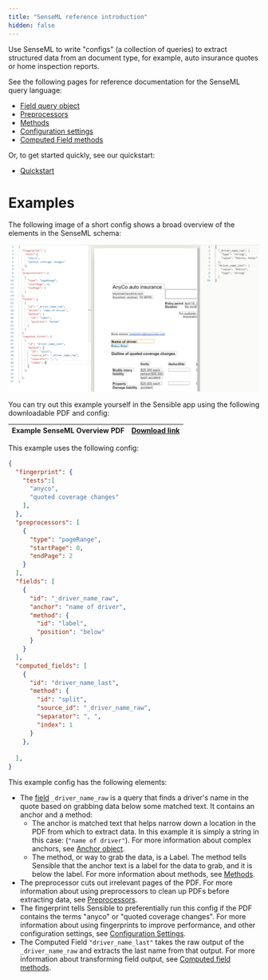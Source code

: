 ```yaml
---
title: "SenseML reference introduction"
hidden: false
---
```


 Use SenseML to write "configs" (a collection of queries) to extract structured data from an document type, for example, auto insurance quotes or home inspection reports.



See the following pages for reference documentation for the SenseML query language:

- [Field query object](doc:field-query-object)
- [Preprocessors](doc:preprocessors)
- [Methods](doc:methods)
- [Configuration settings](doc:configuration-settings)
- [Computed Field methods](doc:computed-field-methods)

Or, to get started quickly, see our quickstart:

- [Quickstart](doc:quickstart)

Examples
====

 The following image of a short config shows a broad overview of the elements in the SenseML schema:

![](https://raw.githubusercontent.com/sensible-hq/sensible-docs/main/readme-sync/assets/v0/images/senseml_intro_example.png)





You can try out this example yourself in the Sensible app using the following downloadable PDF and config:

| Example SenseML Overview PDF | [Download link](https://raw.githubusercontent.com/sensible-hq/sensible-docs/main/readme-sync/assets/v0/pdfs/split_example.pdf) |
| ---------------------------- | ------------------------------------------------------------ |

This example uses the following config:




```json
{
  "fingerprint": {
    "tests":[
      "anyco",
      "quoted coverage changes"
    ],
  },
  "preprocessors": [
    {
      "type": "pageRange",
      "startPage": 0,
      "endPage": 2
    }
  ],
  "fields": [
    {
      "id": "_driver_name_raw",
      "anchor": "name of driver",
      "method": {
        "id": "label",
        "position": "below"
      }
    }
  ],
  "computed_fields": [
    {
      "id": "driver_name_last",
      "method": {
        "id": "split",
        "source_id": "_driver_name_raw",
        "separator": ", ",
        "index": 1
      }
    },

  ],
}
```

This example config has the following elements:

- The [field](doc:field-query-object) `_driver_name_raw` is a query that finds a driver's name in the quote based on grabbing data below some matched text. It contains an anchor and a method: 
  - The anchor is matched text that helps narrow down a location in the PDF from which to extract data. In this example it is simply a string in this case:  (`"name of driver"`). For more information about complex anchors, see [Anchor object](doc:anchor-object).
  - The method, or way to grab the data, is a Label. The method tells Sensible that the anchor text is a label for the data to grab, and it is below the label. For more information about methods, see [Methods](doc:methods).
- The preprocessor cuts out irrelevant pages of the PDF. For more information about using preprocessors to clean up PDFs before extracting data, see [Preprocessors](doc:preprocessors).
- The fingerprint tells Sensible to preferentially run this config if the PDF contains the terms "anyco" or "quoted coverage changes".  For more information about using fingerprints to improve performance, and other configuration settings, see [Configuration Settings](doc:configuration-settings).
- The Computed Field `"driver_name_last"` takes the raw output of the `_driver_name_raw` and extracts the last name from that output. For more information about transforming field output, see [Computed field methods](doc:computed-field-methods).





